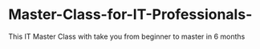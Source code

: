 # Master-Class-for-IT-Professionals-
This IT Master Class with take you from beginner to master in 6 months

